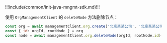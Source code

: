 !!!include(common/init-java-mngmt-sdk.md)!!!

使用 `OrgManagementClient` 的 `deleteNode` 方法删除节点：

```javascript
const org = await managementClient.org.create('北京某某公司', '北京某某公司有限公司', 'example');
const { id: orgId, rootNode } = org
const node = await managementClient.org.deleteNode(orgId, rootNode.id)
```
